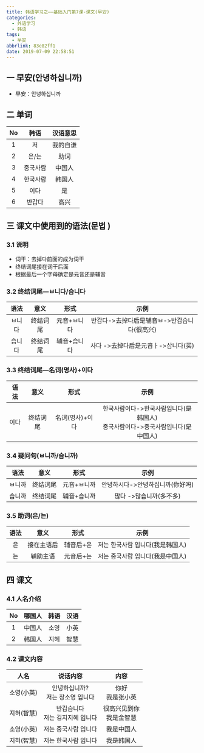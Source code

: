```yaml
---
title: 韩语学习之——基础入门第7课-课文(早安)
categories:
  - 外语学习
  - 韩语
tags:
  - 早安
abbrlink: 83e82ff1
date: 2019-07-09 22:58:51
---
```


##   一 早安(안녕하십니까)

* 早安：안녕하십니까

<!--more-->

## 二 单词

|  No  |   韩语   | 汉语意思 |
| :--: | :------: | :------: |
|  1   |    저    | 我的自谦 |
|  2   |  은/는   |   助词   |
|  3   | 중국사람 |  中国人  |
|  4   | 한국사람 |  韩国人  |
|  5   |   이다   |    是    |
|  6   |  반갑다  |   高兴   |

##  三 课文中使用到的语法(문법 )

### 3.1 说明

* 词干：去掉다前面的成为词干
* 终结词尾接在词干后面
* 根据最后一个字母确定是元音还是辅音

### 3.2 终结词尾—ㅂ니다/습니다 

|  语法  |   意义   |    形式     |                     示例                     |
| :----: | :------: | :---------: | :------------------------------------------: |
| ㅂ니다 | 终结词尾 | 元音+ㅂ니다 | 반갑다->去掉다后是辅音ㅂ->반갑습니다(很高兴) |
| 습니다 | 终结词尾 | 辅音+습니다 |     사다 ->去掉다后是元音ㅏ->삽니다(买)      |

### 3.3 终结词尾—名词(명사)+이다

| 语法 |   意义   |      形式       |                             示例                             |
| :--: | :------: | :-------------: | :----------------------------------------------------------: |
| 이다 | 终结词尾 | 名词(명사)+이다 | 한국사람이다->한국사람입니다(是韩国人)<br/>중국사람이다->중국사람입니다(是中国人) |

### 3.4 疑问句(ㅂ니까/습니까)

|  语法  |   意义   |    形式     |               示例               |
| :----: | :------: | :---------: | :------------------------------: |
| ㅂ니까 | 终结词尾 | 元音+ㅂ니까 | 안녕하시다->안녕하십니까(你好吗) |
| 습니까 | 终结词尾 | 辅音+습니까 |     많다 ->많습니까(多不多)      |

### 3.5  助词(은/는)

| 语法 |    意义    |   形式    |               示例               |
| :--: | :--------: | :-------: | :------------------------------: |
|  은  | 接在主语后 | 辅音后+은 | 저는 한국사람 입니다(我是韩国人) |
|  는  |  辅助主语  | 元音后+는 | 저는 중국사람 입니다(我是中国人) |

## 四 课文

### 4.1 人名介绍

|  No  | 哪国人 | 韩语 | 汉语 |
| :--: | :----: | :--: | :--: |
|  1   | 中国人 | 소영 | 小英 |
|  2   | 韩国人 | 지혜 | 智慧 |

### 4.2 课文内容

|    人名    |              说话内容               |            内容             |
| :--------: | :---------------------------------: | :-------------------------: |
| 소영(小英) | 안녕하십니까?<br>저는 장소영 입니다 |     你好<br/>我是张小英     |
| 지혀(智慧) | 반갑습니다<br/>저는 김지지혜 입니다 | 很高兴见到你<br/>我是金智慧 |
| 소영(小英) |        저는 중국사람 입니다         |         我是中国人          |
| 지혀(智慧) |        저는 한국사람 입니다         |         我是韩国人          |
